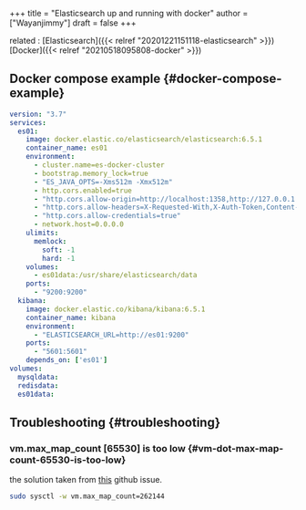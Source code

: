 +++
title = "Elasticsearch up and running with docker"
author = ["Wayanjimmy"]
draft = false
+++

related
: [Elasticsearch]({{< relref "20201221151118-elasticsearch" >}}) [Docker]({{< relref "20210518095808-docker" >}})


## Docker compose example {#docker-compose-example}

```yaml
version: "3.7"
services:
  es01:
    image: docker.elastic.co/elasticsearch/elasticsearch:6.5.1
    container_name: es01
    environment:
      - cluster.name=es-docker-cluster
      - bootstrap.memory_lock=true
      - "ES_JAVA_OPTS=-Xms512m -Xmx512m"
      - http.cors.enabled=true
      - "http.cors.allow-origin=http://localhost:1358,http://127.0.0.1:1358"
      - "http.cors.allow-headers=X-Requested-With,X-Auth-Token,Content-Type,Content-Length,Authorization"
      - "http.cors.allow-credentials=true"
      - network.host=0.0.0.0
    ulimits:
      memlock:
        soft: -1
        hard: -1
    volumes:
      - es01data:/usr/share/elasticsearch/data
    ports:
      - "9200:9200"
  kibana:
    image: docker.elastic.co/kibana/kibana:6.5.1
    container_name: kibana
    environment:
      - "ELASTICSEARCH_URL=http://es01:9200"
    ports:
      - "5601:5601"
    depends_on: ['es01']
volumes:
  mysqldata:
  redisdata:
  es01data:
```


## Troubleshooting {#troubleshooting}


### vm.max\_map\_count [65530] is too low {#vm-dot-max-map-count-65530-is-too-low}

the solution taken from [this](https://github.com/elastic/elasticsearch-docker/issues/92) github issue.

```bash
sudo sysctl -w vm.max_map_count=262144
```
